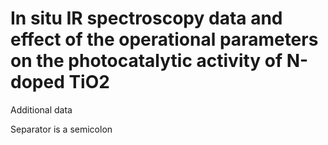 # In situ IR spectroscopy data and effect of the operational parameters on the photocatalytic activity of N-doped TiO2
Additional data

Separator is a semicolon
